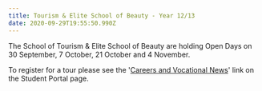 ```yaml
---
title: Tourism & Elite School of Beauty - Year 12/13
date: 2020-09-29T19:55:50.990Z
---
```

The School of Tourism & Elite School of Beauty are holding Open Days on 30 September, 7 October, 21 October and 4 November. 

To register for a tour please see the '[Careers and Vocational News](https://www.whanganuihigh.school.nz/news-and-events/careers-and-vocational/)' link on the Student Portal page.
